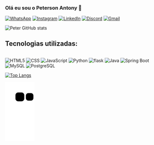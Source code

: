 
### Olá eu sou o Peterson Antony 👋
[![WhatsApp](https://img.shields.io/badge/WhatsApp-25D366?style=for-the-badge&logo=whatsapp&logoColor=white)](https://contate.me/petersondeveloper)
[![Instagram](https://img.shields.io/badge/Instagram-E4405F?style=for-the-badge&logo=instagram&logoColor=white)](https://www.instagram.com/peter_antony_/)
[![LinkedIn](https://img.shields.io/badge/LinkedIn-0077B5?style=for-the-badge&logo=linkedin&logoColor=white)](https://www.linkedin.com/in/peterson-silva-5a924b226/)
[![Discord](https://img.shields.io/badge/Discord-7289DA?style=for-the-badge&logo=discord&logoColor=white)](https://discord.gg/aNpnCgHZ)
[![Gmail](https://img.shields.io/badge/Gmail-D14836?style=for-the-badge&logo=gmail&logoColor=white)](https://mail.google.com/mail/u/0/?ogbl#inbox)

![Peter GitHub stats](https://github-readme-stats.vercel.app/api?username=PetersonAntonyDev&show_icons=true&theme=highcontrast)

## Tecnologias utilizadas:

<div style="display: inline_block"><br>
    <img aling="center" alt="HTML5" src="https://img.shields.io/badge/HTML5-E34F26?style=for-the-badge&logo=html5&logoColor=white"/>
    <img aling="center" alt="CSS" src="https://img.shields.io/badge/CSS3-1572B6?style=for-the-badge&logo=css3&logoColor=white"/>
    <img aling="center" alt="JavaScript" src="https://img.shields.io/badge/JavaScript-323330?style=for-the-badge&logo=javascript&logoColor=F7DF1E"/>
    <img aling="center" alt="Python" src="https://img.shields.io/badge/Python-14354C?style=for-the-badge&logo=python&logoColor=white"/>
    <img aling="center" alt="flask" src="https://img.shields.io/badge/Flask-000000?style=for-the-badge&logo=flask&logoColor=white"/>
    <img aling="center" alt="Java" src="https://img.shields.io/badge/Java-ED8B00?style=for-the-badge&logo=java&logoColor=white"/>
    <img aling="center" alt="Spring Boot" src="https://img.shields.io/badge/Spring-6DB33F?style=for-the-badge&logo=spring&logoColor=white"/>
    <img aling="center" alt="MySQL" src="https://img.shields.io/badge/MySQL-00000F?style=for-the-badge&logo=mysql&logoColor=white"/>
    <img aling="center" alt="PostgreSQL" src="https://img.shields.io/badge/PostgreSQL-316192?style=for-the-badge&logo=postgresql&logoColor=white"/>
</div>

[![Top Langs](https://github-readme-stats.vercel.app/api/top-langs/?username=PetersonAntonyDev&layout=compact)](https://github.com/PetersonAntonyDev/github-readme-stats)

![snake gif](https://github.com/Formandodev/Formandodev/blob/output/github-contribution-grid-snake.svg)
